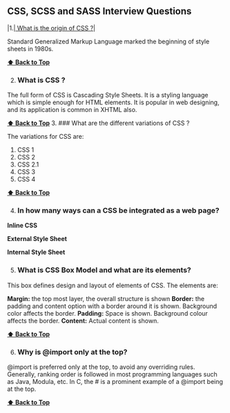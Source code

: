  ## CSS, SCSS and SASS Interview Questions

|1.|[ What is the origin of CSS ?](#what-is-the-origin-of-css?)|

Standard Generalized Markup Language marked the beginning of style sheets in 1980s.

 **[⬆ Back to Top](#table-of-contents)**

2. ### What is CSS ?

The full form of CSS is Cascading Style Sheets. It is a styling language which is simple enough for HTML elements. It is popular in web designing, and its application is common in XHTML also.

 **[⬆ Back to Top](#table-of-contents)**
3. ### What are the different variations of CSS ?

The variations for CSS are:
  1. CSS 1
  2. CSS 2
  3. CSS 2.1
  4. CSS 3
  5. CSS 4
  
   **[⬆ Back to Top](#table-of-contents)**
   
4. ### In how many ways can a CSS be integrated as a web page?
 **Inline CSS**
 
 **External Style Sheet**
 
 **Internal Style Sheet**
 
5. ### What is CSS Box Model and what are its elements?

This box defines design and layout of elements of CSS. The elements are:

**Margin:** the top most layer, the overall structure is shown
**Border:** the padding and content option with a border around it is shown.  Background color affects the border.
**Padding:** Space is shown. Background colour affects the border.
**Content:** Actual content is shown.

 **[⬆ Back to Top](#table-of-contents)**
 
6. ### Why is @import only at the top?

@import is preferred only at the top, to avoid any overriding rules. Generally, ranking order is followed in most programming languages such as Java, Modula, etc. In C, the # is a prominent example of a @import being at the top.


   **[⬆ Back to Top](#table-of-contents)**

